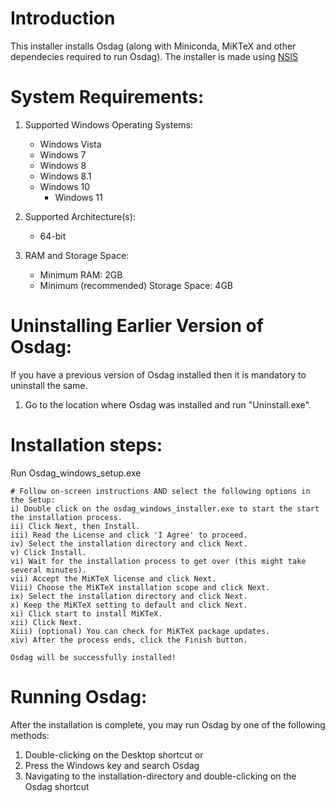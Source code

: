 # Introduction

This installer installs Osdag (along with Miniconda, MiKTeX and other dependecies required to run Osdag).
The installer is made using [NSIS](https://nsis.sourceforge.io/Main_Page)


# System Requirements:

1. Supported Windows Operating Systems:
	- Windows Vista
	- Windows 7
	- Windows 8
	- Windows 8.1
	- Windows 10
        - Windows 11

2. Supported Architecture(s):
	 - 64-bit

3. RAM and Storage Space:
	- Minimum RAM: 2GB 
	- Minimum (recommended) Storage Space: 4GB
	

# Uninstalling Earlier Version of Osdag:

If you have a previous version of Osdag installed then it is mandatory to uninstall the same.

1) Go to the location where Osdag was installed and run "Uninstall.exe".


# Installation steps:


  Run Osdag_windows_setup.exe
  
    # Follow on-screen instructions AND select the following options in the Setup:
	i) Double click on the osdag_windows_installer.exe to start the start the installation process. 
	ii) Click Next, then Install.
	iii) Read the License and click 'I Agree' to proceed.
	iv) Select the installation directory and click Next.
	v) Click Install.
	vi) Wait for the installation process to get over (this might take several minutes).
	vii) Accept the MiKTeX license and click Next.
	Viii) Choose the MiKTeX installation scope and click Next.
	ix) Select the installation directory and click Next.
	x) Keep the MiKTeX setting to default and click Next.
	xi) Click start to install MiKTeX.
	xii) Click Next.
	Xiii) (optional) You can check for MiKTeX package updates.
	xiv) After the process ends, click the Finish button.
	
	Osdag will be successfully installed!


# Running Osdag:


After the installation is complete, you may run Osdag by one of the following methods:
1. Double-clicking on the Desktop shortcut or
2. Press the Windows key and search Osdag 
3. Navigating to the installation-directory and double-clicking on the Osdag shortcut
